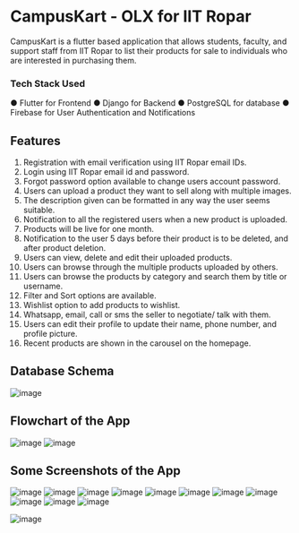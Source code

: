 # CampusKart - OLX for IIT Ropar

CampusKart is a flutter based application that allows students, faculty, and support staff from IIT Ropar to list their products for sale to individuals who are interested in purchasing them.

### Tech Stack Used
● Flutter for Frontend
● Django for Backend
● PostgreSQL for database
● Firebase for User Authentication and Notifications

## Features
1. Registration with email verification using IIT Ropar email IDs.
2. Login using IIT Ropar email id and password.
3. Forgot password option available to change users account password.
4. Users can upload a product they want to sell along with multiple images.
5. The description given can be formatted in any way the user seems suitable.
6. Notification to all the registered users when a new product is uploaded.
7. Products will be live for one month.
8. Notification to the user 5 days before their product is to be deleted, and after product deletion.
9. Users can view, delete and edit their uploaded products.
10. Users can browse through the multiple products uploaded by others.​
11. Users can browse the products by category and search them by title or username.
12. Filter and Sort options are available.
13. Wishlist option to add products to wishlist. 
14. Whatsapp, email, call or sms the seller to negotiate/ talk with them.
15. Users can edit their profile to update their name, phone number, and profile picture.
16. Recent products are shown in the carousel on the homepage.

## Database Schema

![image](https://user-images.githubusercontent.com/67869502/195033144-de01de53-9de4-4915-b378-fe9446a76b87.png)

## Flowchart of the App

![image](https://user-images.githubusercontent.com/67869502/195033232-f5ffab30-539e-49ea-90cb-49910a9d6c5f.png)
![image](https://user-images.githubusercontent.com/67869502/195033304-92715904-44dc-44b2-ade5-c76bf73f9e64.png)

## Some Screenshots of the App

![image](https://user-images.githubusercontent.com/67869502/195033391-e4a36bef-36b6-4090-ab3e-9a36d25d1bbc.png)
![image](https://user-images.githubusercontent.com/67869502/195034091-1b28d78e-14f4-471b-824c-ba45d2d3861e.png)
![image](https://user-images.githubusercontent.com/67869502/195034151-09240b62-600b-45d8-b6a5-b48de6a0029c.png)
![image](https://user-images.githubusercontent.com/67869502/195034213-13a1841a-ae38-4eaa-943c-b3bab62ae5cd.png)
![image](https://user-images.githubusercontent.com/67869502/195034313-f0af6c70-b1ac-4f0f-b2b9-91665926f191.png)
![image](https://user-images.githubusercontent.com/67869502/195034366-60053e6b-a3b2-4334-93d9-5f67d7ee1fe2.png)
![image](https://user-images.githubusercontent.com/67869502/195034790-b52a9bec-780c-494d-9544-9a130ddd84dc.png)
![image](https://user-images.githubusercontent.com/67869502/195034882-b2b3a083-ac82-4401-8469-ae24107f1bc6.png)
![image](https://user-images.githubusercontent.com/67869502/195034931-09278f57-f5ef-4369-8b17-389e7a26d3fc.png)
![image](https://user-images.githubusercontent.com/67869502/195035115-e8baf5e5-b240-4e44-9dcb-d1e5f8992bc9.png)
![image](https://user-images.githubusercontent.com/67869502/195035159-a65b2cb8-54ec-4427-a729-2bc196d924af.png)





![image](https://user-images.githubusercontent.com/67869502/195034456-9a2abfdb-0bb9-4e03-b478-4708ba7af155.png)

